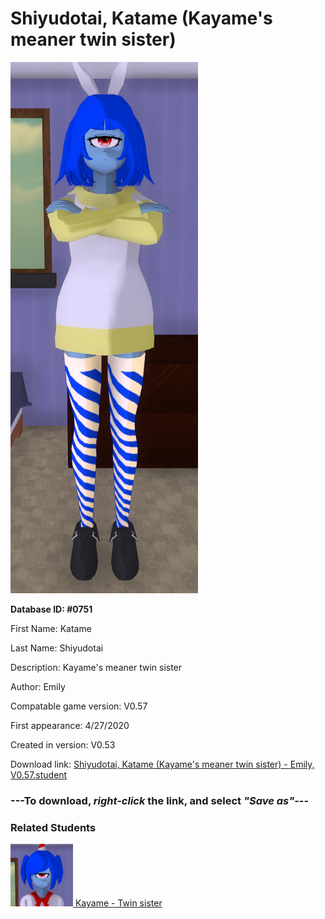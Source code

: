 # Shiyudotai, Katame (Kayame's meaner twin sister)

<img src="../../Files/Images/Shiyudotai, Katame (Kayame's meaner twin sister).png" title="Shiyudotai, Katame (Kayame's meaner twin sister) - Emily, V0.57">

**Database ID: #0751**

First Name: Katame

Last Name: Shiyudotai

Description: Kayame's meaner twin sister

Author: Emily

Compatable game version: V0.57

First appearance: 4/27/2020

Created in version: V0.53

Download link: <a href="https://raw.githubusercontent.com/Arbiter1223/Daigaku-Gurashi-Custom-Students/master/Files/Student%20Files/Shiyudotai%2C%20Katame%20(Kayame's%20meaner%20twin%20sister)%20-%20Emily%2C%20V0.57.student">Shiyudotai, Katame (Kayame's meaner twin sister) - Emily, V0.57.student</a>

### ---**To download, _right-click_ the link, and select _"Save as"_**---

### Related Students

<a href="Shiyudotai, Kayame (Katame's kinder twin sister).md"><img src="../../Files/Thumbs/Shiyudotai, Kayame (Katame's kinder twin sister).png" height="100" width="100" title="Shiyudotai, Kayame (Katame's kinder twin sister) - Emily, V0.57"></a><a href="Shiyudotai, Kayame (Katame's kinder twin sister).md"> Kayame - Twin sister</a>

